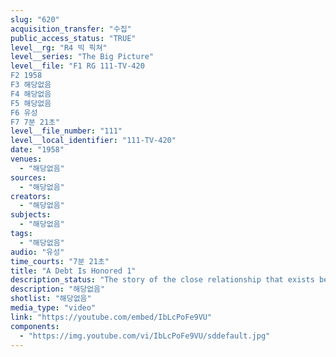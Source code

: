 ```yaml
---
slug: "620"
acquisition_transfer: "수집"
public_access_status: "TRUE"
level__rg: "R4 빅 픽쳐"
level__series: "The Big Picture"
level__file: "F1 RG 111-TV-420
F2 1958
F3 해당없음
F4 해당없음
F5 해당없음
F6 유성
F7 7분 21초"
level__file_number: "111"
level__local_identifier: "111-TV-420"
date: "1958"
venues: 
  - "해당없음"
sources: 
  - "해당없음"
creators: 
  - "해당없음"
subjects: 
  - "해당없음"
tags: 
  - "해당없음"
audio: "유성"
time_courts: "7분 21초"
title: "A Debt Is Honored 1"
description_status: "The story of the close relationship that exists between the 111th Infantry of Pennsylvania and Great Britain`s Black Watch Regiment."
description: "해당없음"
shotlist: "해당없음"
media_type: "video"
link: "https://youtube.com/embed/IbLcPoFe9VU"
components: 
  - "https://img.youtube.com/vi/IbLcPoFe9VU/sddefault.jpg"
---
```

